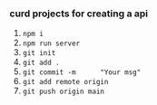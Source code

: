### curd projects for creating a api

1. `npm i`
2. `npm run server`
3. `git init`
4. `git add .`
5. `git commit -m      "Your msg"`
6. `git add remote origin`
7. `git push origin main`

